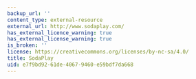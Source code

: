 ```yaml
---
backup_url: ''
content_type: external-resource
external_url: http://www.sodaplay.com/
has_external_licence_warning: true
has_external_license_warning: true
is_broken: ''
license: https://creativecommons.org/licenses/by-nc-sa/4.0/
title: SodaPlay
uid: e7f9bd92-61de-4067-9460-e59bdf7da668
---
```

